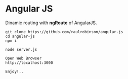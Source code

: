 # Angular JS

Dinamic routing with **ngRoute** of AngularJS.

```text
git clone https://github.com/raulrobinson/angular-js
cd angular-js
npm i

node server.js

Open Web Browser
http://localhost:3000

Enjoy!..
```
